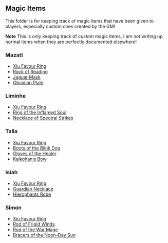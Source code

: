 ## Magic Items

This folder is for keeping track of magic items that have been given to players, especially custom ones created by the GM!

**Note** This is only keeping track of _custom_ magic items, I am not writing up normal items when they are perfectly documented elsewhere!

### Mazatl
* [Xiu Favour Ring](/MagicItems/XiuFavourRing.md)
* [Rock of Reading](/MagicItems/RockofReading.md)
* [Jaguar Mask](/MagicItems/JaguarMask.md)
* [Obsidian Plate](/MagicItems/ObsidianPlate.md)
### Liminhe
* [Xiu Favour Ring](/MagicItems/XiuFavourRing.md)
* [Ring of the Inflamed Soul](/MagicItems/RingOfTheInflamedSoul.md)
* [Necklace of Spectral Strikes](/MagicItems/NecklaceOfSpectralStrikes.md)
### Talla
* [Xiu Favour Ring](/MagicItems/XiuFavourRing.md)
* [Boots of the Blink Dog](/MagicItems/BootsOfTheBlinkDog.md)
* [Gloves of the Healer](/MagicItems/GlovesOfTheHealer.md)
* [Kaikohanis Bow](/MagicItems/KaikohanisBow.md)
### Isiah
* [Xiu Favour Ring](/MagicItems/XiuFavourRing.md)
* [Guardian Necklace](/MagicItems/GuardianNecklace.md)
* [Hierophants Robe](/MagicItems/HierophantsRobe.md)

### Simon
* [Xiu Favour Ring](/MagicItems/XiuFavourRing.md)
* [Rod of Frigid Winds](/MagicItems/RodOfFrigidWinds.md)
* [Rod of the War Mage](/MagicItems/RodOfTheWarMage.md)
* [Bracers of the Noon-Day Sun](/MagicItems/BracersOfTheNoondaySun.md)